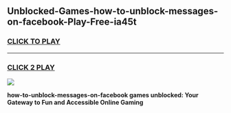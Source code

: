 
## Unblocked-Games-how-to-unblock-messages-on-facebook-Play-Free-ia45t
<h3>
<a href="https://premium76.site?title=how-to-unblock-messages-on-facebook&ref=21A">CLICK TO PLAY</a></h3>
<hr>

<h3>
<a href="https://premium76.site?title=how-to-unblock-messages-on-facebook&ref=21A">CLICK 2 PLAY</a>
  
</h3>

<a href="https://premium76.site?title=how-to-unblock-messages-on-facebook&ref=21A"><img src="https://clearcache.store/games.png"></a>


**how-to-unblock-messages-on-facebook games unblocked: Your Gateway to Fun and Accessible Online Gaming**
